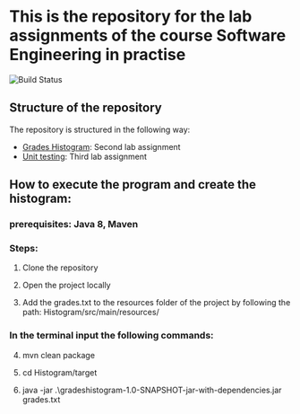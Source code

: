 # This is the repository for the lab assignments of the course Software Engineering in practise
![Build Status](https://github.com/geoartop/lab_assigments/actions/workflows/maven.yml/badge.svg)

## Structure of the repository

The repository is structured in the following way:

- [Grades Histogram](gradesHistogram): Second lab assignment
- [Unit testing](unittesting): Third lab assignment

## How to execute the program and create the histogram:

### prerequisites: Java 8, Maven

### Steps:

1. Clone the repository

2. Open the project locally

3. Add the grades.txt to the resources folder of the project by following the path: Histogram/src/main/resources/

### In the terminal input the following commands:

4. mvn clean package 

5. cd Histogram/target

6. java -jar .\gradeshistogram-1.0-SNAPSHOT-jar-with-dependencies.jar grades.txt
